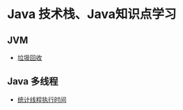 # Java 技术栈、Java知识点学习

## JVM

- [垃圾回收](https://github.com/jasonli822/java_technology_stack/blob/master/JVM/%E5%9E%83%E5%9C%BE%E5%9B%9E%E6%94%B6.md)

##  Java 多线程

- [统计线程执行时间](https://github.com/jasonli822/java_technology_stack/blob/master/%E5%A4%9A%E7%BA%BF%E7%A8%8B/%E7%B3%BB%E7%BB%9F%E5%90%AF%E5%8A%A8N%E4%B8%AA%E7%BA%BF%E7%A8%8B%E5%90%8C%E6%97%B6%E6%89%A7%E8%A1%8C%EF%BC%8C%E6%80%8E%E4%B9%88%E7%BB%9F%E8%AE%A1%E5%AE%83%E4%BB%AC%E5%85%B1%E5%90%8C%E7%9A%84%E6%89%A7%E8%A1%8C%E6%97%B6%E9%97%B4.md)

